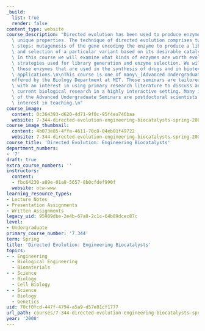 ```yaml
---
_build:
  list: true
  render: false
content_type: website
course_description: "Directed evolution has been used to produce enzymes with many\
  \ unique properties. The technique of directed evolution comprises two essential\
  \ steps: mutagenesis of the gene encoding the enzyme to produce a library of variants,\
  \ and selection of a particular variant based on its desirable catalytic properties.\
  \ In this course we will examine what kinds of enzymes are worth evolving and the\
  \ strategies used for library generation and enzyme selection. We will focus on\
  \ those enzymes that are used in the synthesis of drugs and in biotechnological\
  \ applications.\n\nThis course is one of many\_[Advanced Undergraduate Seminars](https://biology.mit.edu/undergraduate/course_listings/advanced_undergraduate_seminars)\_\
  offered by the Biology Department at MIT. These seminars are tailored for students\
  \ with an interest in using primary research literature to discuss and learn about\
  \ current biological research in a highly interactive setting. Many instructors\
  \ of the Advanced Undergraduate Seminars are postdoctoral scientists with a strong\
  \ interest in teaching.\n"
course_image:
  content: 0c364393-d620-4d71-9f0c-95f4ea746baa
  website: 7-344-directed-evolution-engineering-biocatalysts-spring-2008
course_image_thumbnail:
  content: 4b073e85-4ffa-4611-70c8-04eb01f49722
  website: 7-344-directed-evolution-engineering-biocatalysts-spring-2008
course_title: 'Directed Evolution: Engineering Biocatalysts'
department_numbers:
- '7'
draft: true
extra_course_numbers: ''
instructors:
  content:
  - fbc64230-a89e-01a8-5657-8b0cfdef990f
  website: ocw-www
learning_resource_types:
- Lecture Notes
- Presentation Assignments
- Written Assignments
legacy_uid: 95989dbe-2e4b-67a8-2c1c-64b89dcec87c
level:
- Undergraduate
primary_course_number: '7.344'
term: Spring
title: 'Directed Evolution: Engineering Biocatalysts'
topics:
- - Engineering
  - Biological Engineering
  - Biomaterials
- - Science
  - Biology
  - Cell Biology
- - Science
  - Biology
  - Genetics
uid: 70cf0fcd-447f-4794-a5a9-d57e81cf1777
url_path: courses/7-344-directed-evolution-engineering-biocatalysts-spring-2008
year: '2008'
---
```

